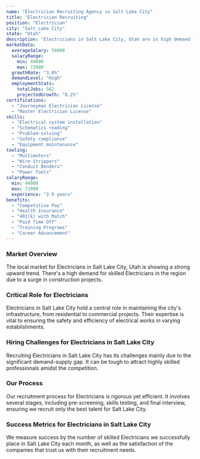 ```yaml
---
name: "Electrician Recruiting Agency in Salt Lake City"
title: "Electrician Recruiting"
position: "Electrician"
city: "Salt Lake City"
state: "Utah"
description: "Electricians in Salt Lake City, Utah are in high demand for both residential and commercial projects, with opportunities for specialization in areas such as solar panel installation."
marketData:
  averageSalary: 56000
  salaryRange:
    min: 44000
    max: 72000
  growthRate: "3.8%"
  demandLevel: "High"
  employmentStats:
    totalJobs: 562
    projectedGrowth: "8.2%"
certifications:
  - "Journeyman Electrician License"
  - "Master Electrician License"
skills:
  - "Electrical system installation"
  - "Schematics reading"
  - "Problem-solving"
  - "Safety compliance"
  - "Equipment maintenance"
tooling:
  - "Multimeters"
  - "Wire Strippers"
  - "Conduit Benders"
  - "Power Tools"
salaryRange:
  min: 44000
  max: 72000
  experience: "2-5 years"
benefits:
  - "Competitive Pay"
  - "Health Insurance"
  - "401(k) with Match"
  - "Paid Time Off"
  - "Training Programs"
  - "Career Advancement"
---
```


### Market Overview
The local market for Electricians in Salt Lake City, Utah is showing a strong upward trend. There's a high demand for skilled Electricians in the region due to a surge in construction projects.

### Critical Role for Electricians
Electricians in Salt Lake City hold a central role in maintaining the city's infrastructure, from residential to commercial projects. Their expertise is vital to ensuring the safety and efficiency of electrical works in varying establishments.

### Hiring Challenges for Electricians in Salt Lake City
Recruiting Electricians in Salt Lake City has its challenges mainly due to the significant demand-supply gap. It can be tough to attract highly skilled professionals amidst the competition.

### Our Process
Our recruitment process for Electricians is rigorous yet efficient. It involves several stages, including pre-screening, skills testing, and final interview, ensuring we recruit only the best talent for Salt Lake City.

### Success Metrics for Electricians in Salt Lake City
We measure success by the number of skilled Electricians we successfully place in Salt Lake City each month, as well as the satisfaction of the companies that trust us with their recruitment needs.